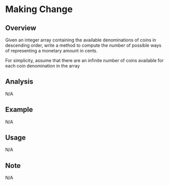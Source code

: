 # Making Change 

Overview
---
Given an integer array containing the available denominations of coins in 
descending order, write a method to compute the number of possible ways 
of representing a monetary amount in cents.

For simplicity, assume that there are an infinite number of coins 
available for each coin denomination in the array

Analysis
---
N/A

Example
---
N/A

Usage
---
N/A

Note
---
N/A
